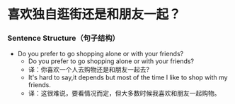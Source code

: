 # 喜欢独自逛街还是和朋友一起？

### Sentence Structure（句子结构）

- Do you prefer to go shopping alone or with your friends?
  - Do you prefer to go shopping alone or with your friends?
  - 译：你喜欢一个人去购物还是和朋友一起去?
  - It's hard to say,it depends but most of the time I like to shop with my friends.
  - 译：这很难说，要看情况而定，但大多数时候我喜欢和朋友一起购物。
